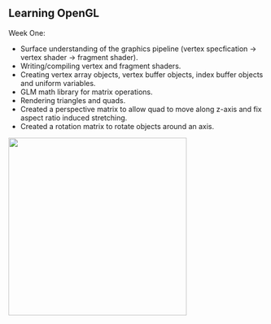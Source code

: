 ## Learning OpenGL
Week One: 
- Surface understanding of the graphics pipeline (vertex specfication -> vertex shader -> fragment shader).
- Writing/compiling vertex and fragment shaders.
- Creating vertex array objects, vertex buffer objects, index buffer objects and uniform variables.
- GLM math library for matrix operations.
- Rendering triangles and quads.
- Created a perspective matrix to allow quad to move along z-axis and fix aspect ratio induced stretching.
- Created a rotation matrix to rotate objects around an axis.
<img src="https://github.com/user-attachments/assets/fd3ad8d1-5ee6-43f9-9399-040859ce2f39/" width="350">

